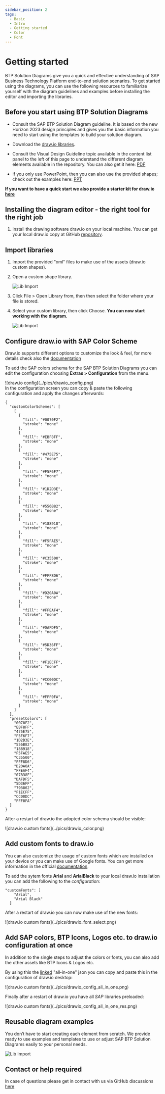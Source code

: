 ```yaml
---
sidebar_position: 2
tags:
  - Basic
  - Intro
  - Getting started
  - Color
  - Font
---
```


# Getting started 

BTP Solution Diagrams give you a quick and effective understanding of SAP Business Technology Platform end-to-end solution scenarios. To get started using the diagrams, you can use the following resources to familiarize yourself with the diagram guidelines and examples before installing the editor and importing the libraries.

## Before you start using BTP Solution Diagrams

- Consult the SAP BTP Solution Diagram guideline. It is based on the new Horizon 2023 design principles and gives you the basic information you need to start using the templates to build your solution diagram.

-	Download the [draw.io libraries](https://github.com/SAP/btp-solution-diagrams/tree/main/assets/shape-libraries-and-editable-presets/draw.io). 

- Consult the Visual Design Guideline topic available in the content list panel to the left of this page to understand the different diagram elements available in the repository. You can also get it here: [PDF](https://d.dam.sap.com/a/UbBJrVh/SAP-BTP-solution-diagram-design-guideline-v1-public.pdf?rc=10)

- If you only use PowerPoint, then you can also use the provided shapes; check out the examples here: [PPT](https://d.dam.sap.com/a/e7KMGSu?rc=10)

**If you want to have a quick start we also provide a starter kit for **draw.io** [here](https://github.com/SAP/btp-solution-diagrams/tree/main/assets/all-in-one-starter-kits)**

## Installing the diagram editor - the right tool for the right job

1.	Install the drawing software draw.io on your local machine. You can get your local draw.io copy at GitHub [repository](https://github.com/jgraph/drawio-desktop/releases).



## Import libraries

1.	Import the provided "xml" files to make use of the assets (draw.io custom shapes).
2.	Open a custom shape library.

    ![Lib Import](../pics/lib_import.jpg)
3. Click File > Open Library from, then then select the folder where your file is stored.
4. Select your custom library, then click Choose. **You can now start working with the diagram.**

   ![Lib Import](../pics/start_draw.png)

## Configure draw.io with SAP Color Scheme

Draw.io supports different options to customize the look & feel, for more details check also the [documentation](https://www.drawio.com/doc/faq/configure-diagram-editor)

To add the SAP colors schema for the SAP BTP Solution Diagrams you can edit the configuration choosing **Extras > Configuration** from the menu.
<div className="drawio_color">
![draw.io config](../pics/drawio_config.png)
</div>
In the configuration screen you can copy & paste the following configuration and apply the changes afterwards:

```
{
  "customColorSchemes": [
    [
      {
        "fill": "#0070F2",
        "stroke": "none"
      },
      {
        "fill": "#EBF8FF",
        "stroke": "none"
      },
      {
        "fill": "#475E75",
        "stroke": "none"
      },
      {
        "fill": "#F5F6F7",
        "stroke": "none"
      },
      {
        "fill": "#1D2D3E",
        "stroke": "none"
      },
      {
        "fill": "#556B82",
        "stroke": "none"
      },
      {
        "fill": "#188918",
        "stroke": "none"
      },
      {
        "fill": "#F5FAE5",
        "stroke": "none"
      },
      {
        "fill": "#C35500",
        "stroke": "none"
      },
      {
        "fill": "#FFF8D6",
        "stroke": "none"
      },
      {
        "fill": "#D20A0A",
        "stroke": "none"
      },
      {
        "fill": "#FFEAF4",
        "stroke": "none"
      },
      {
        "fill": "#DAFDF5",
        "stroke": "none"
      },
      {
        "fill": "#5D36FF",
        "stroke": "none"
      },
      {
        "fill": "#F1ECFF",
        "stroke": "none"
      },
      {
        "fill": "#CC00DC",
        "stroke": "none"
      },
      {
        "fill": "#FFF0FA",
        "stroke": "none"
      }
    ]
  ],
  "presetColors": [
    "0070F2",
    "EBF8FF",
    "475E75",
    "F5F6F7",
    "1D2D3E",
    "556B82",
    "188918",
    "F5FAE5",
    "C35500",
    "FFF8D6",
    "D20A0A",
    "FFEAF4",
    "07838F",
    "DAFDF5",
    "5D36FF",
    "793802",
    "F1ECFF",
    "CC00DC",
    "FFF0FA"
  ]
}
```

After a restart of draw.io the adopted color schema should be visible:
<div className="drawio_color_ready">
![draw.io custom fonts](../pics/drawio_color.png)
</div>

## Add custom fonts to draw.io

You can also customize the usage of custom fonts which are installed on your device or you can make use of Google fonts. You can get more information in the official [documentation](https://drawio-app.com/blog/customise-default-colours-fonts-styles-and-the-draw-io-ui-in-confluence-cloud/).

To add the sytem fonts **Arial** and **ArialBlack** to your local draw.io installation you can add the following to the *configuration*:

```
"customFonts": [
    "Arial",
    "Arial Black"
  ]
```

After a restart of draw.io you can now make use of the new fonts:

<div className="drawio_font_select">
![draw.io custom fonts](../pics/drawio_font_select.png)
</div>

## Add SAP colors, BTP Icons, Logos etc. to draw.io configuration at once

In addition to the single steps to adjust the colors or fonts, you can also add the other assets like BTP Icons & Logos etc.

By using this the [linked](https://github.com/SAP/btp-solution-diagrams/blob/main/guideline/docs/examples/drawio-config-all-in-one.json) "all-in-one" json you can copy and paste this in the configuration of draw.io desktop:

<div className="drawio_config">
![draw.io custom fonts](../pics/drawio_config_all_in_one.png)
</div>

Finally after a restart of draw.io you have all *SAP* libraries preloaded:

<div className="drawio_config_res">
![draw.io custom fonts](../pics/drawio_config_all_in_one_res.png)
</div>


## Reusable diagram examples

You don’t have to start creating each element from scratch. We provide ready to use examples and templates to use or adjust SAP BTP Solution Diagrams easily to your personal needs.

![Lib Import](../pics/reusable_templates.png)

## Contact or help required

In case of questions please get in contact with us via GitHub discussions [here](https://github.com/SAP/btp-solution-diagrams/discussions)




